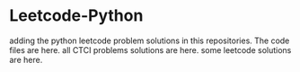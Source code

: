# Leetcode-Python
adding the python leetcode problem solutions in this repositories. 
The code files are here.
all CTCI problems solutions are here.
some leetcode solutions are here.










































































































































































































































































































































































































































































































































































































































































































































































































































































































































































